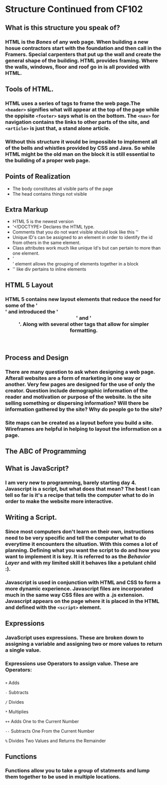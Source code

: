 # Structure Continued from CF102 

## What is this structure you speak of?

### HTML is the *Bones* of any web page.  When building a new hosue contractors start with the foundation and then call in the **Framers**. Special carpenters that put up the wall and create the general shape of the building.  HTML provides framing.  Where the walls, windows, floor and roof go in is all provided with HTML.  


## Tools of HTML.

### HTML uses a series of tags to frame the web page.The `<header>` signifies what will appear at the top of the page while the oppisite `<footer>` says what is on the bottom.  The `<nav>` for navigation contains the links to other parts of the site, and `<article>` is just that, a stand alone article. 


### Without this structure it would be impossible to implement all of the bells and whistles provided by CSS and Java.  So while HTML might be the old man on the block it is still essential to the building of a proper web page.  


## Points of Realization

- The body constitutes all visible parts of the page 
- The head contains things not visible

## Extra Markup
- HTML 5 is the newest version 
- '<!DOCTYPE> Declares the HTML type.
- Comments that you do not want visible should look like this '<!--invisible comment-->'
- Unique ID's can be assigned to an element in order to identify the id from others in the same element.  
- Class attributes work much like unique Id's but can pertain to more than one element.
-  '<div>' element allows the grouping of elements together in a block
- '<span>' like div pertains to  inline elements 


## HTML 5 Layout

### HTML 5 contains new layout elements that reduce the need for some of the '<div>' and introduced the '<header>' and '<footer>'. Along with several other tags that allow for simpler formatting.


## Process and Design

### There are many question to ask when designing a web page.  Afterall websites are a form of marketing in one way or another.  Very few pages are designed for the use of only the creator. Question include demographic information of the reader and motivation or purpose of the website.  Is the site selling something or dispersing information?  Will there be information gathered by the site? Why do people go to the site?


### Site maps can be created as a layout before you build a site.  Wireframes are helpful in helping to layout the information on a page.  

## The ABC of Programming


## What is JavaScript?

### I am very new to programming, barely starting day 4.  Javascript is a script, but what does that mean? The best I can tell so far is it's a recipe that tells the computer what to do in order to make the website more interactive.  


## Writing a Script.


### Since most computers don't learn on their own, instructions need to be very specific and tell the computer what to do everytime it encounters the situation.  With this comes a lot of planning.  Defining what you want the script to do and how you want to implement it is key. It is referred to as the *Behavior Layer* and with my limited skill it behaves like a petulant child :).


### Javascript is used in conjunction with HTML and CSS to form a more dynamic experience. Javascript files are incorporated much in the same way CSS files are with a .js extension.  Javascript appears on the page where it is placed in the HTML and defined with the `<script>` element.


## Expressions
### JavaScript uses expressions.  These are broken down to assigning a variable and assigning two or more values to return a single value.


### Expressions use Operators to assign value. These are Operators:

### 
`+` Adds

`-` Subtracts

`/` Divides

`*` Multiplies

`++` Adds One to the Current Number

`--` Subtracts One From the Current Number

`%` Divides Two Values and Returns the Remainder


## Functions
### Functions allow you to take a group of statments and lump them together to be used in multiple locations.  

